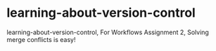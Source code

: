 # learning-about-version-control
learning-about-version-control,
For Workflows Assignment 2,
Solving merge conflicts is easy!
